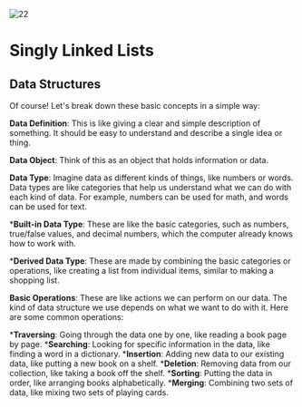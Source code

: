 ![22](https://github.com/manningstinson/holbertonschool-low_level_programming/assets/104523090/2a2f99b9-eb74-4021-93e5-9a8530f9a9ea)
# Singly Linked Lists

## Data Structures
Of course! Let's break down these basic concepts in a simple way:

**Data Definition**: This is like giving a clear and simple description of something. It should be easy to understand and describe a single idea or thing.

**Data Object**: Think of this as an object that holds information or data.

**Data Type**: Imagine data as different kinds of things, like numbers or words. Data types are like categories that help us understand what we can do with each kind of data. For example, numbers can be used for math, and words can be used for text.

  ***Built-in Data Type**: These are like the basic categories, such as numbers, true/false values, and decimal numbers, which the computer already knows how to work with.

   ***Derived Data Type**: These are made by combining the basic categories or operations, like creating a list from individual items, similar to making a shopping list.

**Basic Operations**: These are like actions we can perform on our data. The kind of data structure we use depends on what we want to do with it. Here are some common operations:

***Traversing**: Going through the data one by one, like reading a book page by page.
   ***Searching**: Looking for specific information in the data, like finding a word in a dictionary.
   ***Insertion**: Adding new data to our existing data, like putting a new book on a shelf.
   ***Deletion**: Removing data from our collection, like taking a book off the shelf.
   ***Sorting**: Putting the data in order, like arranging books alphabetically.
   ***Merging**: Combining two sets of data, like mixing two sets of playing cards.
   
